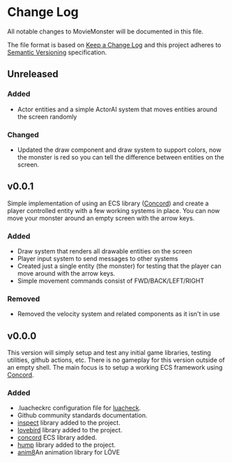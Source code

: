 # Change Log
All notable changes to MovieMonster will be documented in this file.

The file format is based on [Keep a Change Log](https://keepachangelog.com/en/1.0.0/) and this project adheres to [Semantic Versioning](https://semver.org/spec/v2.0.0.html) specification.

## Unreleased
### Added
- Actor entities and a simple ActorAI system that moves entities around the screen randomly
### Changed
- Updated the draw component and draw system to support colors, now the monster is red so you can tell the difference between entities on the screen.

## v0.0.1
Simple implementation of using an ECS library ([Concord](https://github.com/Tjakka5/Concord)) and create a player controlled entity with a few working systems in place. You can now move your monster around an empty screen with the arrow keys.
### Added
- Draw system that renders all drawable entities on the screen
- Player input system to send messages to other systems
- Created just a single entity (the monster) for testing that the player can move around with the arrow keys.
- Simple movement commands consist of FWD/BACK/LEFT/RIGHT
### Removed
- Removed the velocity system and related components as it isn't in use

## v0.0.0
This version will simply setup and test any initial game libraries, testing utilities, github actions, etc. There is no gameplay for this version outside of an empty shell. The main focus is to setup a working ECS framework using [Concord](https://github.com/Tjakka5/Concord).
### Added
- .luacheckrc configuration file for [luacheck](https://github.com/mpeterv/luacheck).
- Github community standards documentation.
- [inspect](https://github.com/kikito/inspect.lua) library added to the project.
- [lovebird](https://github.com/rxi/lovebird) library added to the project.
- [concord](https://github.com/Tjakka5/Concord) ECS library added.
- [hump](https://github.com/vrld/hump) library added to the project.
- [anim8](https://github.com/kikito/anim8)An animation library for LÖVE

